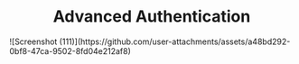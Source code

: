 <h1 align="center">Advanced Authentication</h1>
![Screenshot (111)](https://github.com/user-attachments/assets/a48bd292-0bf8-47ca-9502-8fd04e212af8)
